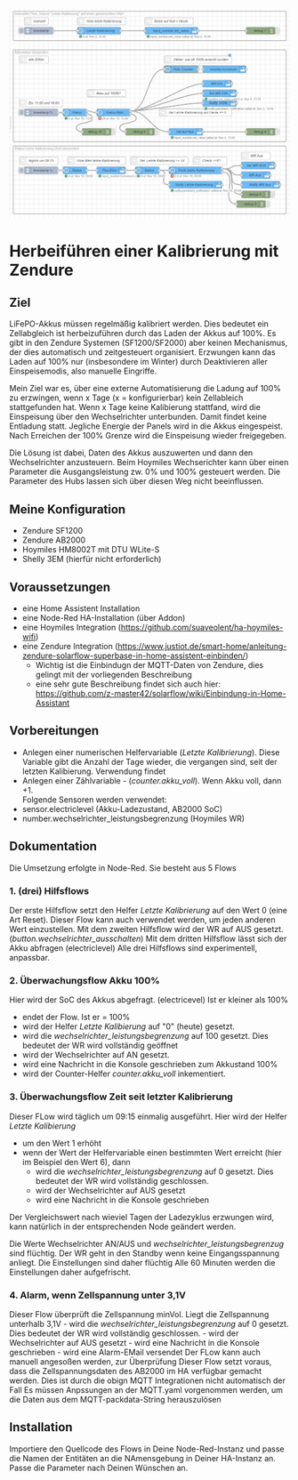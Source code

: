 
![Flow](/Flows_kalibrierung.JPG)

# Herbeiführen einer Kalibrierung mit Zendure
## Ziel
LiFePO-Akkus müssen regelmäßig kalibriert werden. Dies bedeutet ein Zellabgleich ist herbeizuführen durch das Laden der Akkus auf 100%.
Es gibt in den Zendure Systemen (SF1200/SF2000) aber keinen Mechanismus, der dies automatisch und zeitgesteuert organisiert. 
Erzwungen kann das Laden auf 100% nur (insbesondere im Winter) durch Deaktivieren aller Einspeisemodis, also manuelle Eingriffe.

Mein Ziel war es, über eine externe Automatisierung die Ladung auf 100% zu erzwingen, wenn x Tage (x = konfigurierbar) kein Zellableich stattgefunden hat.
Wenn x Tage keine Kalibierung stattfand, wird die Einspeisung über den Wechselrichter unterbunden. Damit findet keine Entladung statt. Jegliche Energie der Panels wird in die Akkus eingespeist. 
Nach Erreichen der 100% Grenze wird die Einspeisung wieder freigegeben.

Die Lösung ist dabei, Daten des Akkus auszuwerten und dann den Wechselrichter anzusteuern. Beim Hoymiles Wechserichter kann über einen Parameter die Ausgangsleistung zw. 0% und 100% gesteuert werden.
Die Parameter des Hubs lassen sich über diesen Weg nicht beeinflussen. 


## Meine Konfiguration
 - Zendure SF1200
 - Zendure AB2000
 - Hoymiles HM8002T mit DTU WLite-S
 - Shelly 3EM (hierfür nicht erforderlich)

## Voraussetzungen
- eine Home Assistent Installation
- eine Node-Red HA-Installation (über Addon)
- eine Hoymiles Integration (https://github.com/suaveolent/ha-hoymiles-wifi)
- eine Zendure Integration (https://www.justiot.de/smart-home/anleitung-zendure-solarflow-superbase-in-home-assistent-einbinden/)
    - Wichtig ist die Einbindugn der MQTT-Daten von Zendure, dies gelingt mit der vorliegenden Beschreibung 
    - eine sehr gute Beschreibung findet sich auch hier: https://github.com/z-master42/solarflow/wiki/Einbindung-in-Home-Assistant

## Vorbereitungen
- Anlegen einer numerischen Helfervariable (_Letzte Kalibrierung_). Diese Variable gibt die Anzahl der Tage wieder, die vergangen sind, seit der letzten Kalibierung.
Verwendung findet 
- Anlegen einer Zählvariable - (_counter.akku_voll_). Wenn Akku voll, dann +1.   
Folgende Sensoren werden verwendet:
- sensor.electriclevel (Akku-Ladezustand, AB2000 SoC)
- number.wechselrichter_leistungsbegrenzung (Hoymiles WR) 

## Dokumentation
Die Umsetzung erfolgte in Node-Red.
Sie besteht aus 5 Flows

### 1. (drei) Hilfsflows
Der erste Hilfsflow setzt den Helfer _Letzte Kalibrierung_ auf den Wert 0 (eine Art Reset). Dieser Flow kann auch verwendet werden, um jeden anderen Wert einzustellen.
Mit dem zweiten Hilfsflow wird der WR auf AUS gesetzt. (_button.wechselrichter_ausschalten_)
Mit dem dritten Hilfsflow lässt sich der Akku abfragen (electriclevel)
Alle drei Hilfsflows sind experimentell, anpassbar.

### 2. Überwachungsflow Akku 100%
Hier wird der SoC des Akkus abgefragt. (electricevel)
Ist er kleiner als 100%
- endet der Flow.
Ist er = 100% 
- wird der Helfer _Letzte Kalibierung_ auf "0" (heute) gesetzt.
- wird die _wechselrichter_leistungsbegrenzung_ auf 100 gesetzt. Dies bedeutet der WR wird vollständig geöffnet
- wird der Wechselrichter auf AN gesetzt.
- wird eine Nachricht in die Konsole geschrieben zum Akkustand 100%
- wird der Counter-Helfer _counter.akku_voll_ inkementiert.

### 3. Überwachungsflow Zeit seit letzter Kalibrierung
Dieser FLow wird täglich um 09:15 einmalig ausgeführt.
Hier wird der Helfer _Letzte Kalibierung_
- um den Wert 1 erhöht
- wenn der Wert der Helfervariable einen bestimmten Wert erreicht (hier im Beispiel den Wert 6), dann 
    - wird die _wechselrichter_leistungsbegrenzung_ auf 0 gesetzt. Dies bedeutet der WR wird vollständig geschlossen.
    - wird der Wechselrichter auf AUS gesetzt
    - wird eine Nachricht in die Konsole geschrieben

Der Vergleichswert nach wieviel Tagen der Ladezyklus erzwungen wird, kann natürlich in der entsprechenden Node geändert werden.

Die Werte Wechselrichter AN/AUS und _wechselrichter_leistungsbegrenzug_ sind flüchtig. Der WR  geht in den Standby wenn keine Eingangsspannung anliegt. Die Einstellungen sind daher flüchtig
Alle 60 Minuten werden die Einstellungen daher aufgefrischt.

### 4. Alarm, wenn Zellspannung unter 3,1V
Dieser Flow überprüft die Zellspannung minVol.
Liegt die Zellspannung unterhalb 3,1V
    - wird die _wechselrichter_leistungsbegrenzung_ auf 0 gesetzt. Dies bedeutet der WR wird vollständig geschlossen.
    - wird der Wechselrichter auf AUS gesetzt
    - wird eine Nachricht in die Konsole geschrieben
    - wird eine Alarm-EMail versendet
Der FLow kann auch manuell angesoßen werden, zur Überprüfung
Dieser Flow setzt voraus, dass die Zellspannungsdaten des AB2000 im HA verfügbar gemacht werden.
Dies ist durch die obign MQTT Integrationen nicht automatisch der Fall
Es müssen Anpssungen an der MQTT.yaml vorgenommen werden, um die Daten aus dem MQTT-packdata-String herauszulösen

## Installation
Importiere den Quellcode des Flows in Deine Node-Red-Instanz und passe die Namen der Entitäten an die NAmensgebung in Deiner HA-Instanz an.
Passe die Parameter nach Deinen Wünschen an.
